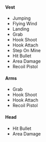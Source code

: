 #### Vest

- Jumping
- Flying Wind
- Landing
- Grab
- Hook Shoot
- Hook Attach
- Step On Mine
- Hit Bullet
- Area Damage
- Recoil Pistol

#### Arms

- Grab
- Hook Shoot
- Hook Attach
- Recoil Pistol

#### Head

- Hit Bullet
- Area Damage
